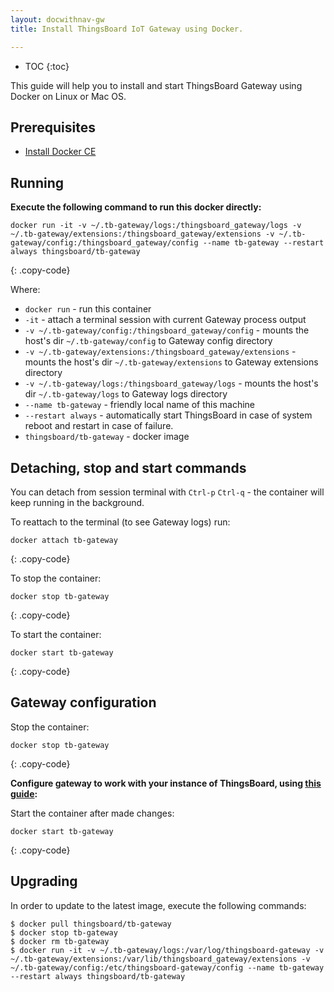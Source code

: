```yaml
---
layout: docwithnav-gw
title: Install ThingsBoard IoT Gateway using Docker.

---
```


* TOC
{:toc}

This guide will help you to install and start ThingsBoard Gateway using Docker on Linux or Mac OS.


## Prerequisites

- [Install Docker CE](https://docs.docker.com/engine/installation/)

## Running

**Execute the following command to run this docker directly:**

```
docker run -it -v ~/.tb-gateway/logs:/thingsboard_gateway/logs -v ~/.tb-gateway/extensions:/thingsboard_gateway/extensions -v ~/.tb-gateway/config:/thingsboard_gateway/config --name tb-gateway --restart always thingsboard/tb-gateway
```
{: .copy-code}

Where: 
    
- `docker run`              - run this container
- `-it`                     - attach a terminal session with current Gateway process output
- `-v ~/.tb-gateway/config:/thingsboard_gateway/config`   - mounts the host's dir `~/.tb-gateway/config` to Gateway config  directory
- `-v ~/.tb-gateway/extensions:/thingsboard_gateway/extensions`   - mounts the host's dir `~/.tb-gateway/extensions` to Gateway extensions  directory
- `-v ~/.tb-gateway/logs:/thingsboard_gateway/logs`   - mounts the host's dir `~/.tb-gateway/logs` to Gateway logs  directory
- `--name tb-gateway`             - friendly local name of this machine
- `--restart always`        - automatically start ThingsBoard in case of system reboot and restart in case of failure.
- `thingsboard/tb-gateway`          - docker image

## Detaching, stop and start commands

You can detach from session terminal with `Ctrl-p` `Ctrl-q` - the container will keep running in the background.

To reattach to the terminal (to see Gateway logs) run:

```
docker attach tb-gateway
```
{: .copy-code}

To stop the container:

```
docker stop tb-gateway
```
{: .copy-code}

To start the container:

```
docker start tb-gateway
```
{: .copy-code}

## Gateway configuration

Stop the container:

```
docker stop tb-gateway
```
{: .copy-code}

**Configure gateway to work with your instance of ThingsBoard, using [this guide](/docs/iot-gateway/configuration/):**

Start the container after made changes:

```
docker start tb-gateway
```
{: .copy-code}

## Upgrading

In order to update to the latest image, execute the following commands:

```
$ docker pull thingsboard/tb-gateway
$ docker stop tb-gateway
$ docker rm tb-gateway
$ docker run -it -v ~/.tb-gateway/logs:/var/log/thingsboard-gateway -v ~/.tb-gateway/extensions:/var/lib/thingsboard_gateway/extensions -v ~/.tb-gateway/config:/etc/thingsboard-gateway/config --name tb-gateway --restart always thingsboard/tb-gateway
```
